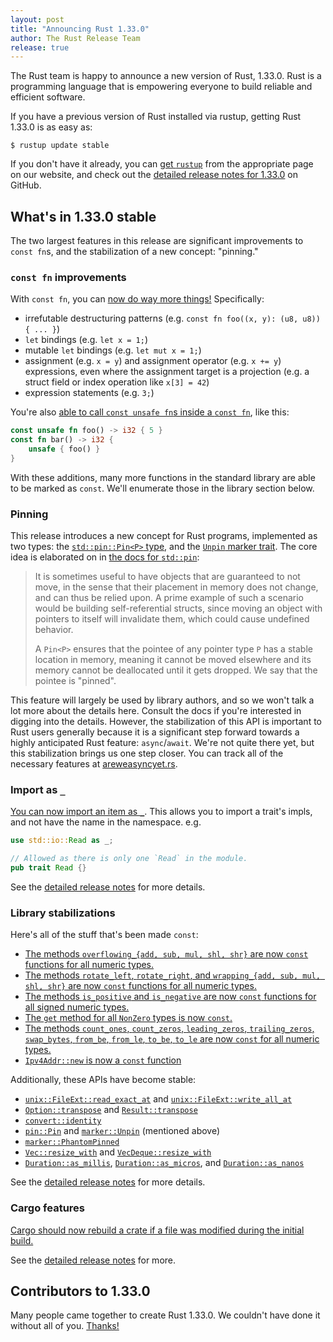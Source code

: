 ```yaml
---
layout: post
title: "Announcing Rust 1.33.0"
author: The Rust Release Team
release: true
---
```


The Rust team is happy to announce a new version of Rust, 1.33.0. Rust is a
programming language that is empowering everyone to build reliable and
efficient software.

If you have a previous version of Rust installed via rustup, getting Rust
1.33.0 is as easy as:

```console
$ rustup update stable
```

If you don't have it already, you can [get `rustup`][install] from the
appropriate page on our website, and check out the [detailed release notes for
1.33.0][notes] on GitHub.

[install]: https://www.rust-lang.org/install.html
[notes]: https://github.com/rust-lang/rust/blob/master/RELEASES.md#version-1330-2019-02-28

## What's in 1.33.0 stable

The two largest features in this release are significant improvements to
`const fn`s, and the stabilization of a new concept: "pinning."

### `const fn` improvements

With `const fn`, you can [now do way more
things!](https://github.com/rust-lang/rust/pull/57175/) Specifically:

* irrefutable destructuring patterns (e.g. `const fn foo((x, y): (u8, u8)) { ... }`)
* `let` bindings (e.g. `let x = 1;`)
* mutable `let` bindings (e.g. `let mut x = 1;`)
* assignment (e.g. `x = y`) and assignment operator (e.g. `x += y`)
  expressions, even where the assignment target is a projection (e.g. a struct
  field or index operation like `x[3] = 42`)
* expression statements (e.g. `3;`)

You're also [able to call `const unsafe fn`s inside a `const
fn`](https://github.com/rust-lang/rust/pull/57067/), like this:

```rust
const unsafe fn foo() -> i32 { 5 }
const fn bar() -> i32 {
    unsafe { foo() }
}
```

With these additions, many more functions in the standard library are able to
be marked as `const`. We'll enumerate those in the library section below.

### Pinning

This release introduces a new concept for Rust programs, implemented as two
types: the [`std::pin::Pin<P>`
type](https://doc.rust-lang.org/std/pin/struct.Pin.html), and the [`Unpin`
marker trait](https://doc.rust-lang.org/std/marker/trait.Unpin.html). The core
idea is elaborated on in [the docs for
`std::pin`](https://doc.rust-lang.org/std/pin/index.html):

> It is sometimes useful to have objects that are guaranteed to not move, in
> the sense that their placement in memory does not change, and can thus be
> relied upon. A prime example of such a scenario would be building
> self-referential structs, since moving an object with pointers to itself will
> invalidate them, which could cause undefined behavior.
> 
> A `Pin<P>` ensures that the pointee of any pointer type `P` has a stable location
> in memory, meaning it cannot be moved elsewhere and its memory cannot be
> deallocated until it gets dropped. We say that the pointee is "pinned".

This feature will largely be used by library authors, and so we won't talk a
lot more about the details here. Consult the docs if you're interested in
digging into the details. However, the stabilization of this API is important
to Rust users generally because it is a significant step forward towards a
highly anticipated Rust feature: `async`/`await`. We're not quite there yet,
but this stabilization brings us one step closer. You can track all of the
necessary features at [areweasyncyet.rs](https://areweasyncyet.rs/).

### Import as `_`

[You can now import an item as
`_`](https://github.com/rust-lang/rust/pull/56303/). This allows you to
import a trait's impls, and not have the name in the namespace. e.g.

```rust
use std::io::Read as _;

// Allowed as there is only one `Read` in the module.
pub trait Read {}
```

See the [detailed release notes][notes] for more details.

### Library stabilizations

Here's all of the stuff that's been made `const`:

- [The methods `overflowing_{add, sub, mul, shl, shr}` are now `const`
  functions for all numeric types.][57566]
- [The methods `rotate_left`, `rotate_right`, and `wrapping_{add, sub, mul, shl, shr}`
  are now `const` functions for all numeric types.][57105]
- [The methods `is_positive` and `is_negative` are now `const` functions for
  all signed numeric types.][57105]
- [The `get` method for all `NonZero` types is now `const`.][57167]
- [The methods `count_ones`, `count_zeros`, `leading_zeros`, `trailing_zeros`,
  `swap_bytes`, `from_be`, `from_le`, `to_be`, `to_le` are now `const` for all
  numeric types.][57234]
- [`Ipv4Addr::new` is now a `const` function][57234]

[57566]: https://github.com/rust-lang/rust/pull/57566
[57105]: https://github.com/rust-lang/rust/pull/57105
[57105]: https://github.com/rust-lang/rust/pull/57105
[57167]: https://github.com/rust-lang/rust/pull/57167
[57234]: https://github.com/rust-lang/rust/pull/57234
[57234]: https://github.com/rust-lang/rust/pull/57234

Additionally, these APIs have become stable:

- [`unix::FileExt::read_exact_at`] and [`unix::FileExt::write_all_at`]
- [`Option::transpose`] and [`Result::transpose`]
- [`convert::identity`]
- [`pin::Pin`] and [`marker::Unpin`] (mentioned above)
- [`marker::PhantomPinned`]
- [`Vec::resize_with`] and [`VecDeque::resize_with`]
- [`Duration::as_millis`], [`Duration::as_micros`], and [`Duration::as_nanos`]

[`unix::FileExt::read_exact_at`]: https://doc.rust-lang.org/std/os/unix/fs/trait.FileExt.html#method.read_exact_at
[`unix::FileExt::write_all_at`]: https://doc.rust-lang.org/std/os/unix/fs/trait.FileExt.html#method.write_all_at
[`Option::transpose`]: https://doc.rust-lang.org/std/option/enum.Option.html#method.transpose
[`Result::transpose`]: https://doc.rust-lang.org/std/result/enum.Result.html#method.transpose
[`convert::identity`]: https://doc.rust-lang.org/std/convert/fn.identity.html
[`pin::Pin`]: https://doc.rust-lang.org/std/pin/struct.Pin.html
[`marker::Unpin`]: https://doc.rust-lang.org/stable/std/marker/trait.Unpin.html
[`marker::PhantomPinned`]: https://doc.rust-lang.org/nightly/std/marker/struct.PhantomPinned.html
[`Vec::resize_with`]: https://doc.rust-lang.org/std/vec/struct.Vec.html#method.resize_with
[`VecDeque::resize_with`]: https://doc.rust-lang.org/std/collections/struct.VecDeque.html#method.resize_with
[`Duration::as_millis`]: https://doc.rust-lang.org/std/time/struct.Duration.html#method.as_millis
[`Duration::as_micros`]: https://doc.rust-lang.org/std/time/struct.Duration.html#method.as_micros
[`Duration::as_nanos`]: https://doc.rust-lang.org/std/time/struct.Duration.html#method.as_nanos

See the [detailed release notes][notes] for more details.

### Cargo features

[Cargo should now rebuild a crate if a file was modified during the initial
build.](https://github.com/rust-lang/cargo/pull/6484/)

See the [detailed release notes][notes] for more.

## Contributors to 1.33.0

Many people came together to create Rust 1.33.0. We couldn't have done it
without all of you. [Thanks!](https://thanks.rust-lang.org/rust/1.33.0)
